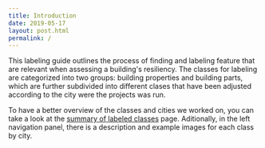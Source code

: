 ```yaml
---
title: Introduction
date: 2019-05-17
layout: post.html
permalink: /
---
```


This labeling guide outlines the process of finding and labeling feature that are relevant when assessing a building's resiliency. 
The classes for labeling are categorized into two groups: building properties and building parts, which are further subdivided into different clases that have been adjusted according to the city were the projects was run.

To have a better overview of the classes and cities we worked on, you can take a look at the [summary of labeled classes](https://devseed.com/housing-passports-labeling/overview/summary-of-labeled-classes/) page. Aditionally, in the left navigation panel, there is a description and example images for each class by city. 
